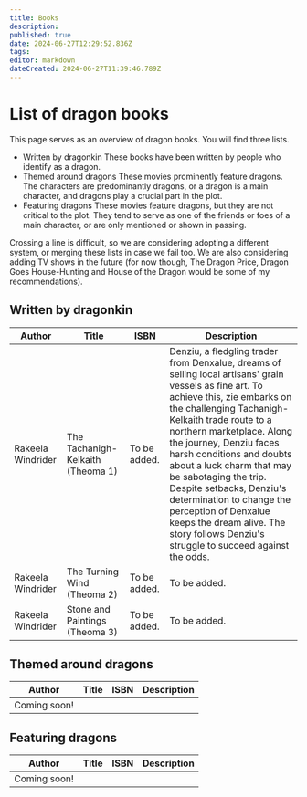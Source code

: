```yaml
---
title: Books
description: 
published: true
date: 2024-06-27T12:29:52.836Z
tags: 
editor: markdown
dateCreated: 2024-06-27T11:39:46.789Z
---
```


# List of dragon books
This page serves as an overview of dragon books. You will find three lists.

- Written by dragonkin
These books have been written by people who identify as a dragon.
- Themed around dragons
These movies prominently feature dragons. The characters are predominantly dragons, or a dragon is a main character, and dragons play a crucial part in the plot.
- Featuring dragons
These movies feature dragons, but they are not critical to the plot. They tend to serve as one of the friends or foes of a main character, or are only mentioned or shown in passing.

Crossing a line is difficult, so we are considering adopting a different system, or merging these lists in case we fail too. We are also considering adding TV shows in the future (for now though, The Dragon Price, Dragon Goes House-Hunting and House of the Dragon would be some of my recommendations).

## Written by dragonkin
| Author | Title | ISBN | Description |
| --- | --- | --- | --- |
| Rakeela Windrider | The Tachanigh-Kelkaith (Theoma 1) | To be added. | Denziu, a fledgling trader from Denxalue, dreams of selling local artisans' grain vessels as fine art. To achieve this, zie embarks on the challenging Tachanigh-Kelkaith trade route to a northern marketplace. Along the journey, Denziu faces harsh conditions and doubts about a luck charm that may be sabotaging the trip. Despite setbacks, Denziu's determination to change the perception of Denxalue keeps the dream alive. The story follows Denziu's struggle to succeed against the odds.
| Rakeela Windrider | The Turning Wind (Theoma 2) | To be added. | To be added. |
| Rakeela Windrider | Stone and Paintings (Theoma 3) | To be added. | To be added. |

## Themed around dragons
| Author | Title | ISBN | Description |
| --- | --- | --- | --- |
| Coming soon! |

## Featuring dragons
| Author | Title | ISBN | Description |
| --- | --- | --- | --- |
| Coming soon! |